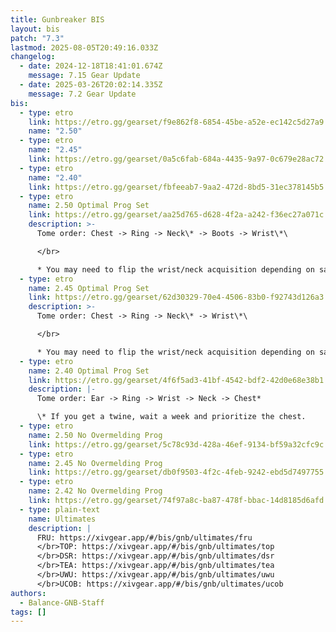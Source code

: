 ```yaml
---
title: Gunbreaker BIS
layout: bis
patch: "7.3"
lastmod: 2025-08-05T20:49:16.033Z
changelog:
  - date: 2024-12-18T18:41:01.674Z
    message: 7.15 Gear Update
  - date: 2025-03-26T20:02:14.335Z
    message: 7.2 Gear Update
bis:
  - type: etro
    link: https://etro.gg/gearset/f9e862f8-6854-45be-a52e-ec142c5d27a9
    name: "2.50"
  - type: etro
    name: "2.45"
    link: https://etro.gg/gearset/0a5c6fab-684a-4435-9a97-0c679e28ac72
  - type: etro
    name: "2.40"
    link: https://etro.gg/gearset/fbfeeab7-9aa2-472d-8bd5-31ec378145b5
  - type: etro
    name: 2.50 Optimal Prog Set
    link: https://etro.gg/gearset/aa25d765-d628-4f2a-a242-f36ec27a071c
    description: >-
      Tome order: Chest -> Ring -> Neck\* -> Boots -> Wrist\*\

      </br>

      * You may need to flip the wrist/neck acquisition depending on savage gear, if you care about being optimal on a week to week basis due to CRIT tiering.
  - type: etro
    name: 2.45 Optimal Prog Set
    link: https://etro.gg/gearset/62d30329-70e4-4506-83b0-f92743d126a3
    description: >-
      Tome order: Chest -> Ring -> Neck\* -> Wrist\*\

      </br>

      * You may need to flip the wrist/neck acquisition depending on savage gear, if you care about being optimal on a week to week basis due to CRIT tiering.
  - type: etro
    name: 2.40 Optimal Prog Set
    link: https://etro.gg/gearset/4f6f5ad3-41bf-4542-bdf2-42d0e68e38b1
    description: |-
      Tome order: Ear -> Ring -> Wrist -> Neck -> Chest*

      \* If you get a twine, wait a week and prioritize the chest.
  - type: etro
    name: 2.50 No Overmelding Prog
    link: https://etro.gg/gearset/5c78c93d-428a-46ef-9134-bf59a32cfc9c
  - type: etro
    name: 2.45 No Overmelding Prog
    link: https://etro.gg/gearset/db0f9503-4f2c-4feb-9242-ebd5d7497755
  - type: etro
    name: 2.42 No Overmelding Prog
    link: https://etro.gg/gearset/74f97a8c-ba87-478f-bbac-14d8185d6afd
  - type: plain-text
    name: Ultimates
    description: |
      FRU: https://xivgear.app/#/bis/gnb/ultimates/fru
      </br>TOP: https://xivgear.app/#/bis/gnb/ultimates/top
      </br>DSR: https://xivgear.app/#/bis/gnb/ultimates/dsr
      </br>TEA: https://xivgear.app/#/bis/gnb/ultimates/tea
      </br>UWU: https://xivgear.app/#/bis/gnb/ultimates/uwu
      </br>UCOB: https://xivgear.app/#/bis/gnb/ultimates/ucob
authors:
  - Balance-GNB-Staff
tags: []
---
```

